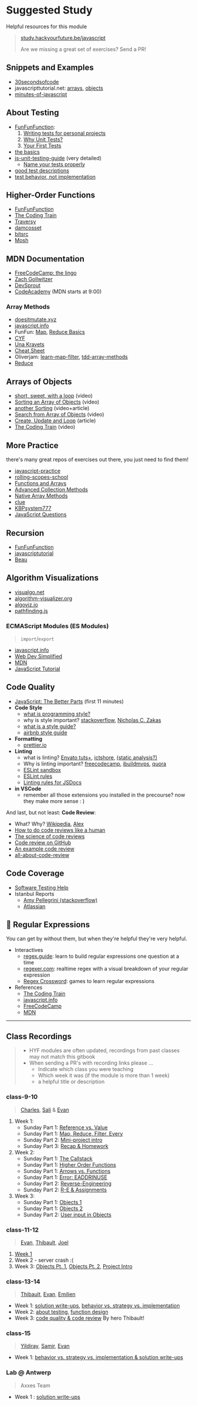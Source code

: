 # Suggested Study

Helpful resources for this module

> [study.hackyourfuture.be/javascript](https://study.hackyourfuture.be/javascript)
>
> Are we missing a great set of exercises? Send a PR!

## Snippets and Examples

* [30secondsofcode](https://www.30secondsofcode.org/js)
* javascripttutorial.net: [arrays](https://www.javascripttutorial.net/array/), [objects](https://www.javascripttutorial.net/object/)
* [minutes-of-javascript](https://github.com/olivierloverde/minutes-of-javascript)

## About Testing

* [FunFunFunction](https://www.youtube.com/watch?v=Eu35xM76kKY\&list=PL0zVEGEvSaeF\_zoW9o66wa\_UCNE3a7BEr):
  1. [Writing tests for personal projects](https://www.youtube.com/watch?v=ib2Pt9\_zciA)
  2. [Why Unit Tests?](https://www.youtube.com/watch?v=Eu35xM76kKY)
  3. [Your First Tests](https://www.youtube.com/watch?v=XsFQEUP1MxI)
* [the basics](https://javascript.plainenglish.io/javascript-unit-test-best-practices-basics-d411dc1968c)
* [js-unit-testing-guide](https://github.com/mawrkus/js-unit-testing-guide) (very detailed)
  * [Name your tests properly](https://github.com/mawrkus/js-unit-testing-guide#name-your-tests-properly)
* [good test descriptions](https://softwareengineering.stackexchange.com/questions/362515/how-to-write-good-javascript-unit-test-descriptions)
* [test behavior, not implementation](https://javascript.plainenglish.io/javascript-unit-test-best-practices-testing-behavior-4d1fd46ae03d)

## Higher-Order Functions

* [FunFunFunction](https://medium.com/humans-create-software/a-dirt-simple-introduction-to-higher-order-functions-in-javascript-b33bf9e19056)
* [The Coding Train](https://www.youtube.com/watch?v=H4awPsyugS0)
* [Traversy](https://www.youtube.com/watch?v=rRgD1yVwIvE)
* [damcosset](https://dev.to/damcosset/higher-order-functions-in-javascript-4j8b)
* [bitsrc](https://blog.bitsrc.io/understanding-higher-order-functions-in-javascript-75461803bad)
* [Mosh](https://programmingwithmosh.com/javascript/what-are-higher-order-functions-in-javascript/)

## MDN Documentation

* [FreeCodeCamp: the lingo](https://www.youtube.com/watch?v=NFaZKFTycmc)
* [Zach Gollwitzer](https://www.youtube.com/watch?v=O3iR-CIufKM)
* [DevSprout](https://www.youtube.com/watch?v=FSe\_phZ2wmg)
* [CodeAcademy](https://www.youtube.com/watch?v=s1PLS3SQHQ0) (MDN starts at 9:00)

### Array Methods

* [doesitmutate.xyz](https://doesitmutate.xyz)
* [javascript.info](https://javascript.info/array-methods)
* FunFun: [Map](https://www.youtube.com/watch?v=bCqtb-Z5YGQ\&list=PL0zVEGEvSaeEd9hlmCXrk5yUyqUag-n84\&index=2), [Reduce Basics](https://www.youtube.com/watch?v=Wl98eZpkp-c\&list=PL0zVEGEvSaeEd9hlmCXrk5yUyqUag-n84\&index=3)
* [CYF](https://codeyourfuture.github.io/syllabus-london/js-core-3/array-methods.html)
* [Una Kravets](https://css-tricks.com/an-illustrated-and-musical-guide-to-map-reduce-and-filter-array-methods/)
* [Cheat Sheet](https://jrsinclair.com/javascript-array-methods-cheat-sheet)
* Oliverjam: [learn-map-filter](https://github.com/oliverjam/learn-map-filter), [tdd-array-methods](https://github.com/oliverjam/tdd-array-methods)
* [Reduce](https://github.com/remarcmij/arr-reduce)

## Arrays of Objects

* [short, sweet, with a loop](https://www.youtube.com/watch?v=ivNWS9s7vhA) (video)
* [Sorting an Array of Objects](https://www.youtube.com/watch?v=0d76\_2sksWY) (video)
* [another Sorting](https://flaviocopes.com/how-to-sort-array-of-objects-by-property-javascript/) (video+article)
* [Search from Array of Objects](https://www.youtube.com/watch?v=US63Q6AL0GI) (video)
* [Create, Update and Loop](https://www.freecodecamp.org/news/javascript-array-of-objects-tutorial-how-to-create-update-and-loop-through-objects-using-js-array-methods/) (article)
* [The Coding Train](https://www.youtube.com/watch?v=fBqaA7zRO58) (video)

## More Practice

there's many great repos of exercises out there, you just need to find them!

* [javascript-practice](https://github.com/andrewborisov/javascript-practice)
* [rolling-scopes-school](https://github.com/rolling-scopes-school/js-assignments)
* [Functions and Arrays](https://github.com/ironhack-labs/lab-javascript-functions-and-arrays/)
* [Advanced Collection Methods](https://github.com/ironhack-labs/lab-javascript-advanced-collection-methods)
* [Native Array Methods](https://github.com/gSchool/native-array-methods-exercises/)
* [clue](https://github.com/ironhack-labs/lab-javascript-clue/)
* [KBPsystem777](https://github.com/KBPsystem777/JSexercises)
* [JavaScript Questions](https://github.com/lydiahallie/javascript-questions/)

## Recursion

* [FunFunFunction](https://www.youtube.com/watch?v=k7-N8R0-KY4\&list=PL0zVEGEvSaeEd9hlmCXrk5yUyqUag-n84\&index=7)
* [javascriptutorial](https://www.javascripttutorial.net/javascript-recursive-function/)
* [Beau](https://www.youtube.com/watch?v=vPEJSJMg4jY)

## Algorithm Visualizations

* [visualgo.net](https://visualgo.net/en)
* [algorithm-visualizer.org](https://algorithm-visualizer.org)
* [algoviz.io](https://algoviz.io/#/)
* [pathfinding.js](https://qiao.github.io/PathFinding.js/visual/)

### ECMAScript Modules (ES Modules)

> `import`/`export`

* [javascript.info](https://javascript.info/modules-intro)
* [Web Dev Simplified](https://www.youtube.com/watch?v=cRHQNNcYf6s)
* [MDN](https://developer.mozilla.org/en-US/docs/Web/JavaScript/Guide/Modules)
* [JavaScript Tutorial](https://www.javascripttutorial.net/es6/es6-modules/)

## Code Quality

* [JavaScript: The Better Parts](https://www.youtube.com/watch?v=\_EF-FO63MXs) (first 11 minutes)
* **Code Style**
  * [what is programming style?](https://en.wikipedia.org/wiki/Programming\_style)
  * why is style important? [stackoverflow](https://stackoverflow.com/questions/127916/is-programming-style-important-how-important), [Nicholas C. Zakas](https://www.smashingmagazine.com/2012/10/why-coding-style-matters/)
  * [what is a style guide?](https://www.youtube.com/watch?v=UQd-50Pew94)
  * [airbnb style guide](https://github.com/airbnb/javascript)
* **Formatting**
  * [prettier.io](https://prettier.io)
* **Linting**
  * what is linting? [Envato tuts+](https://www.youtube.com/watch?v=rrzC1RbMLiQ), [ictshore](https://www.ictshore.com/javascript/what-is-javascript-linting/), [(static analysis?)](https://deepsource.io/blog/static-analysis-javascript/)
  * Why is linting important? [freecodecamp](https://www.freecodecamp.org/news/what-is-linting-and-how-can-it-save-you-time/), [ibuildmvps](https://ibuildmvps.com/blog/the-importance-of-linting/), [quora](https://www.quora.com/What-is-the-purpose-of-a-code-style-linting-tool?share=1)
  * [ESLint sandbox](https://eslint.org/demo/)
  * [ESLint rules](https://eslint.org/docs/rules/)
  * [Linting rules for JSDocs](https://github.com/Extersky/eslint-plugin-jsdoc#eslint-plugin-jsdoc-rules)
* **in VSCode**
  * remember all those extensions you installed in the precourse? now they make more sense : )

And last, but not least: **Code Review**:

* What? Why? [Wikipedia](https://en.wikipedia.org/wiki/Code\_review), [Alex](https://dzone.com/articles/what-is-code-review-and-why-do-you-need-it)
* [How to do code reviews like a human](https://www.youtube.com/watch?v=0t4\_MfHgb\_A)
* [The science of code reviews](https://www.youtube.com/watch?v=EyL7mqwpZhk)
* [Code review on GitHub](https://www.youtube.com/watch?v=HW0RPaJqm4g)
* [An example code review](https://www.youtube.com/watch?v=cix7wQSsN7U)
* [all-about-code-review](https://github.com/mgreiler/all-about-code-review)

## Code Coverage

* [Software Testing Help](https://www.softwaretestinghelp.com/code-coverage-tutorial/)
* Istanbul Reports
  * [Amy Pellegrini (stackoverflow)](https://stackoverflow.com/a/36697606)
  * [Atlassian](https://www.atlassian.com/continuous-delivery/software-testing/code-coverage)

## 🐥 Regular Expressions

You can get by without them, but when they're helpful they're very helpful.

* Interactives
  * [regex.guide](https://regex.guide): learn to build regular expressions one question at a time
  * [regexer.com](https://regexr.com): realtime regex with a visual breakdown of your regular expression
  * [Regex Crossword](https://regexcrossword.com): games to learn regular expressions
* References
  * [The Coding Train](https://shiffman.net/a2z/regex/)
  * [javascript.info](https://javascript.info/regular-expressions)
  * [FreeCodeCamp](https://www.youtube.com/watch?v=909NfO1St0A)
  * [MDN](https://developer.mozilla.org/en-US/docs/Web/JavaScript/Guide/Regular\_Expressions)

***

## Class Recordings

> * HYF modules are often updated, recordings from past classes may not match this gitbook
> * When sending a PR's with recording links please ...
>   * Indicate which class you were teaching
>   * Which week it was (if the module is more than 1 week)
>   * a helpful title or description

### class-9-10

> [Charles](https://github.com/cpauwels), [Sali](https://github.com/Sali-Almurshidi) & [Evan](https://github.com)

1. Week 1:
   * Sunday Part 1: [Reference vs. Value](https://vimeo.com/435470622)
   * Sunday Part 1: [Map, Reduce, Filter, Every](https://vimeo.com/435470848)
   * Sunday Part 2: [Mini-project intro](https://vimeo.com/435471018)
   * Sunday Part 3: [Recap & Homework](https://vimeo.com/435485572)
2. Week 2:
   * Sunday Part 1: [The Callstack](https://vimeo.com/437861452)
   * Sunday Part 1: [Higher Order Functions](https://vimeo.com/437861558)
   * Sunday Part 1: [Arrows vs. Functions](https://vimeo.com/437861744)
   * Sunday Part 1: [Error: EADDRINUSE](https://vimeo.com/437862520)
   * Sunday Part 2: [Reverse-Engineering](https://vimeo.com/437861934)
   * Sunday Part 2: [R-E & Assignments](https://vimeo.com/437862407)
3. Week 3:
   * Sunday Part 1: [Objects 1](https://vimeo.com/440023525)
   * Sunday Part 1: [Objects 2](https://vimeo.com/440023799)
   * Sunday Part 2: [User input in Objects](https://vimeo.com/440024065)

### class-11-12

> [Evan](https://github.com/colevandersWands), [Thibault](https://github.com/ThibaultLesuisse), [Joel](https://github.com/JoeCamacho)

1. [Week 1](https://meet.openknowledge.be/playback/presentation/2.0/playback.html?meetingId=48966e92bc14f80c53d450f9e59dc77e812b2f8b-1605437686426)
2. Week 2 - server crash :(
3. Week 3: [Objects Pt. 1](https://meet.openknowledge.be/playback/presentation/2.0/playback.html?meetingId=48966e92bc14f80c53d450f9e59dc77e812b2f8b-1606646910775), [Objects Pt. 2](https://vimeo.com/485101057), [Project Intro](https://vimeo.com/485101478)

### class-13-14

> [Thibault](https://github.com/ThibaultLesuisse), [Evan](https://github.com/colevandersWands), [Emilien](https://github.com/EmilienD)

* Week 1: [solution write-ups](https://vimeo.com/545439077), [behavior vs. strategy vs. implementation](https://vimeo.com/545440098)
* Week 2: [about testing](https://vimeo.com/547835625), [function design](https://vimeo.com/547835556/)
* Week 3: [code quality & code review](https://vimeo.com/551501941) By hero Thibault!

### class-15

> [Yildiray](https://github.com/yildiraykoyuncu), [Samir](https://github.com/samirm00), [Evan](https://github.com/colevanderswands)

* Week 1: [behavior vs. strategy vs. implementation & solution write-ups](https://vimeo.com/571143720)

### Lab @ Antwerp

> Axxes Team

* Week 1 : [solution write-ups ](https://www.youtube.com/watch?v=Ux8SgTBUBIo)

